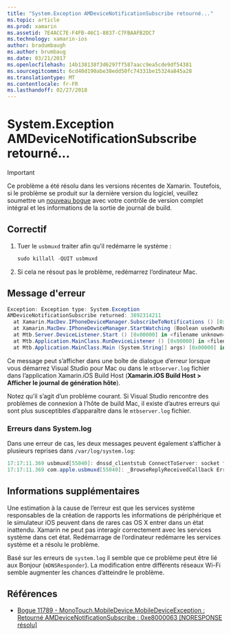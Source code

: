 ```yaml
---
title: "System.Exception AMDeviceNotificationSubscribe retourné..."
ms.topic: article
ms.prod: xamarin
ms.assetid: 7E4ACC7E-F4FB-46C1-8837-C7FBAAFB2DC7
ms.technology: xamarin-ios
author: bradumbaugh
ms.author: brumbaug
ms.date: 03/21/2017
ms.openlocfilehash: 14b138138f3d6297ff587aacc9ea5cde9df54381
ms.sourcegitcommit: 6cd40d190abe38edd50fc74331be15324a845a28
ms.translationtype: MT
ms.contentlocale: fr-FR
ms.lasthandoff: 02/27/2018
---
```

# <a name="systemexception-amdevicenotificationsubscribe-returned-"></a>System.Exception AMDeviceNotificationSubscribe retourné...

> [!IMPORTANT]
> Ce problème a été résolu dans les versions récentes de Xamarin. Toutefois, si le problème se produit sur la dernière version du logiciel, veuillez soumettre un [nouveau bogue](~/cross-platform/troubleshooting/questions/howto-file-bug.md) avec votre contrôle de version complet intégral et les informations de la sortie de journal de build.


## <a name="fix"></a>Correctif

1.  Tuer le `usbmuxd` traiter afin qu’il redémarre le système :

    ```csharp
    sudo killall -QUIT usbmuxd
    ```

2.  Si cela ne résout pas le problème, redémarrez l’ordinateur Mac.

## <a name="error-message"></a>Message d'erreur

```csharp
Exception: Exception type: System.Exception
AMDeviceNotificationSubscribe returned: 3892314211
  at Xamarin.MacDev.IPhoneDeviceManager.SubscribeToNotifications () [0x00000] in <filename unknown="">:0
  at Xamarin.MacDev.IPhoneDeviceManager.StartWatching (Boolean useOwnRunloop) [0x00000] in <filename unknown="">:0
  at Mtb.Server.DeviceListener.Start () [0x00000] in <filename unknown="">:0
  at Mtb.Application.MainClass.RunDeviceListener () [0x00000] in <filename unknown="">:0
  at Mtb.Application.MainClass.Main (System.String[] args) [0x00000] in <filename unknown="">:0
```

Ce message peut s’afficher dans une boîte de dialogue d’erreur lorsque vous démarrez Visual Studio pour Mac ou dans le `mtbserver.log` fichier dans l’application Xamarin.iOS Build Host (**Xamarin.iOS Build Host > Afficher le journal de génération hôte**).

Notez qu’il s’agit d’un problème courant. Si Visual Studio rencontre des problèmes de connexion à l’hôte de build Mac, il existe d’autres erreurs qui sont plus susceptibles d’apparaître dans le `mtbserver.log` fichier.

### <a name="errors-in-systemlog"></a>Erreurs dans System.log

Dans une erreur de cas, les deux messages peuvent également s’afficher à plusieurs reprises dans `/var/log/system.log`:

```csharp
17:17:11.369 usbmuxd[55040]: dnssd_clientstub ConnectToServer: socket failed 24 Too many open files
17:17:11.369 com.apple.usbmuxd[55040]: _BrowseReplyReceivedCallback Error doing DNSServiceResolve(): -65539
```

## <a name="additional-information"></a>Informations supplémentaires

Une estimation à la cause de l’erreur est que les services système responsables de la création de rapports les informations de périphérique et le simulateur iOS peuvent dans de rares cas OS X entrer dans un état inattendu. Xamarin ne peut pas interagir correctement avec les services système dans cet état. Redémarrage de l’ordinateur redémarre les services système et a résolu le problème.

Basé sur les erreurs de `system.log` il semble que ce problème peut être lié aux Bonjour (`mDNSResponder`). La modification entre différents réseaux Wi-Fi semble augmenter les chances d’atteindre le problème.

## <a name="references"></a>Références

*   [Bogue 11789 - MonoTouch.MobileDevice.MobileDeviceException : Retourné AMDeviceNotificationSubscribe : 0xe8000063 [NORESPONSE résolu]](https://bugzilla.xamarin.com/show_bug.cgi?id=11789)
